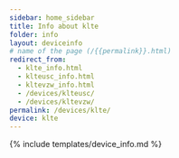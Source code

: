 ```yaml
---
sidebar: home_sidebar
title: Info about klte
folder: info
layout: deviceinfo
# name of the page (/{{permalink}}.html)
redirect_from:
  - klte_info.html
  - klteusc_info.html
  - kltevzw_info.html
  - /devices/klteusc/
  - /devices/kltevzw/
permalink: /devices/klte/
device: klte
---
```

{% include templates/device_info.md %}
